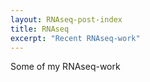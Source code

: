 ```yaml
---
layout: RNAseq-post-index
title: RNAseq
excerpt: "Recent RNAseq-work"
---
```


Some of my RNAseq-work
